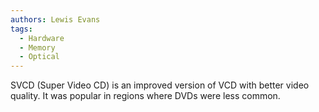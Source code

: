 ```yaml
---
authors: Lewis Evans
tags:
  - Hardware
  - Memory
  - Optical
---
```

SVCD (Super Video CD) is an improved version of VCD with better video quality. It was popular in regions where DVDs were less common.